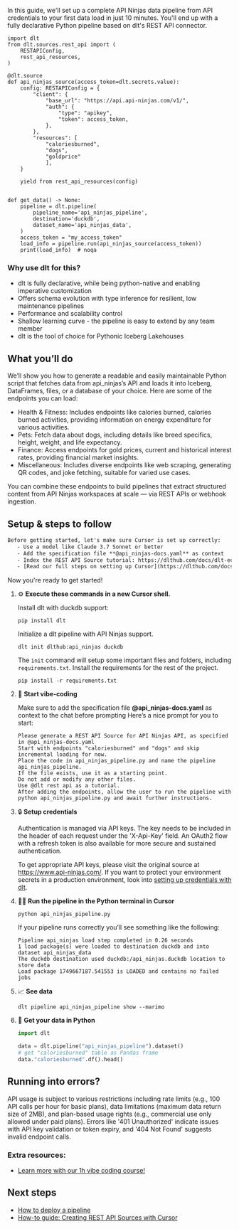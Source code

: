 In this guide, we'll set up a complete API Ninjas data pipeline from API credentials to your first data load in just 10 minutes. You'll end up with a fully declarative Python pipeline based on dlt's REST API connector.

```python-outcome
import dlt
from dlt.sources.rest_api import (
    RESTAPIConfig,
    rest_api_resources,
)

@dlt.source
def api_ninjas_source(access_token=dlt.secrets.value):
    config: RESTAPIConfig = {
        "client": {
            "base_url": "https://api.api-ninjas.com/v1/",
            "auth": {
                "type": "apikey",
                "token": access_token,
            },
        },
        "resources": [
            "caloriesburned",
            "dogs",
            "goldprice"
            ],
    }

    yield from rest_api_resources(config)


def get_data() -> None:
    pipeline = dlt.pipeline(
        pipeline_name='api_ninjas_pipeline',
        destination='duckdb',
        dataset_name='api_ninjas_data', 
    )
    access_token = "my_access_token"
    load_info = pipeline.run(api_ninjas_source(access_token))
    print(load_info)  # noqa
```

### Why use dlt for this?

- dlt is fully declarative, while being python-native and enabling imperative customization
- Offers schema evolution with type inference for resilient, low maintenance pipelines
- Performance and scalability control
- Shallow learning curve - the pipeline is easy to extend by any team member
- dlt is the tool of choice for Pythonic Iceberg Lakehouses

## What you’ll do

We’ll show you how to generate a readable and easily maintainable Python script that fetches data from api_ninjas’s API and loads it into Iceberg, DataFrames, files, or a database of your choice. Here are some of the endpoints you can load:

- Health & Fitness: Includes endpoints like calories burned, calories burned activities, providing information on energy expenditure for various activities.
- Pets: Fetch data about dogs, including details like breed specifics, height, weight, and life expectancy.
- Finance: Access endpoints for gold prices, current and historical interest rates, providing financial market insights.
- Miscellaneous: Includes diverse endpoints like web scraping, generating QR codes, and joke fetching, suitable for varied use cases.

You can combine these endpoints to build pipelines that extract structured content from API Ninjas workspaces at scale — via REST APIs or webhook ingestion.

## Setup & steps to follow

```default
Before getting started, let's make sure Cursor is set up correctly:
   - Use a model like Claude 3.7 Sonnet or better
   - Add the specification file **@api_ninjas-docs.yaml** as context
   - Index the REST API Source tutorial: https://dlthub.com/docs/dlt-ecosystem/verified-sources/rest_api/ and add it to context as **@dlt rest api**
   - [Read our full steps on setting up Cursor](https://dlthub.com/docs/dlt-ecosystem/llm-tooling/cursor-restapi#23-configuring-cursor-with-documentation)
```

Now you're ready to get started! 

1. ⚙️ **Execute these commands in a new Cursor shell.**
    
    Install dlt with duckdb support:
    ```shell
    pip install dlt
    ```

    Initialize a dlt pipeline with API Ninjas support.
    ```shell
    dlt init dlthub:api_ninjas duckdb
    ```

    The `init` command will setup some important files and folders, including `requirements.txt`. Install the requirements for the rest of the project.
    ```shell
    pip install -r requirements.txt
    ```
    
2. 🤠 **Start vibe-coding**
    
    Make sure to add the specification file **@api_ninjas-docs.yaml** as context to the chat before prompting
    Here’s a nice prompt for you to start: 
    
    ```prompt
    Please generate a REST API Source for API Ninjas API, as specified in @api_ninjas-docs.yaml 
    Start with endpoints "caloriesburned" and "dogs" and skip incremental loading for now. 
    Place the code in api_ninjas_pipeline.py and name the pipeline api_ninjas_pipeline. 
    If the file exists, use it as a starting point. 
    Do not add or modify any other files. 
    Use @dlt rest api as a tutorial. 
    After adding the endpoints, allow the user to run the pipeline with python api_ninjas_pipeline.py and await further instructions.
    ```

    
3. 🔒 **Setup credentials** 
    
    Authentication is managed via API keys. The key needs to be included in the header of each request under the 'X-Api-Key' field. An OAuth2 flow with a refresh token is also available for more secure and sustained authentication.
    
    To get appropriate API keys, please visit the original source at https://www.api-ninjas.com/.
    If you want to protect your environment secrets in a production environment, look into [setting up credentials with dlt](https://dlthub.com/docs/walkthroughs/add_credentials).
    
4. 🏃‍♀️ **Run the pipeline in the Python terminal in Cursor**
    
    ```shell
    python api_ninjas_pipeline.py
    ```
    
    If your pipeline runs correctly you’ll see something like the following:
    
    ```shell
    Pipeline api_ninjas load step completed in 0.26 seconds
    1 load package(s) were loaded to destination duckdb and into dataset api_ninjas_data
    The duckdb destination used duckdb:/api_ninjas.duckdb location to store data
    Load package 1749667187.541553 is LOADED and contains no failed jobs
    ```
    
5. 📈 **See data**
    
    ```shell
    dlt pipeline api_ninjas_pipeline show --marimo
    ```
    
6. 🐍 **Get your data in Python**
    
    ```python
    import dlt

   data = dlt.pipeline("api_ninjas_pipeline").dataset()
   # get "caloriesburned" table as Pandas frame
   data."caloriesburned".df().head()
    ```

## Running into errors?

API usage is subject to various restrictions including rate limits (e.g., 100 API calls per hour for basic plans), data limitations (maximum data return size of 2MB), and plan-based usage rights (e.g., commercial use only allowed under paid plans). Errors like '401 Unauthorized' indicate issues with API key validation or token expiry, and '404 Not Found' suggests invalid endpoint calls.

### Extra resources:

- [Learn more with our 1h vibe coding course!](https://www.youtube.com/watch?v=GGid70rnJuM)

## Next steps

- [How to deploy a pipeline](https://dlthub.com/docs/walkthroughs/deploy-a-pipeline)
- [How-to guide: Creating REST API Sources with Cursor](https://dlthub.com/docs/dlt-ecosystem/llm-tooling/cursor-restapi)